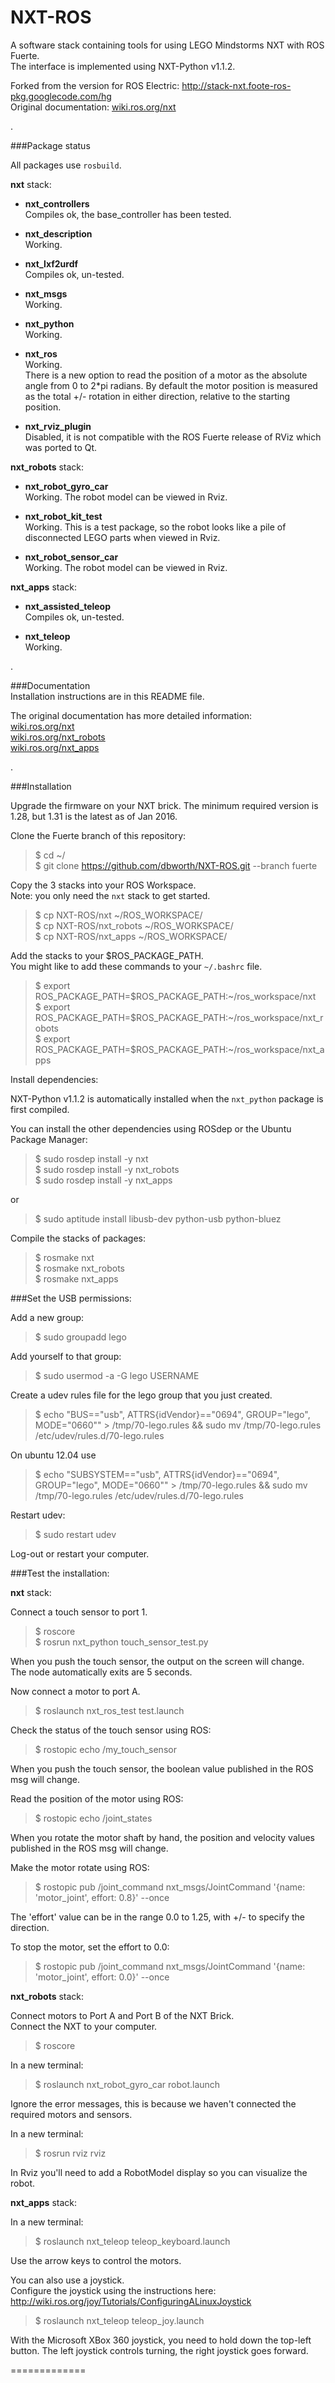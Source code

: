 NXT-ROS
=======

A software stack containing tools for using LEGO Mindstorms NXT with ROS Fuerte.  
The interface is implemented using NXT-Python v1.1.2.

Forked from the version for ROS Electric: http://stack-nxt.foote-ros-pkg.googlecode.com/hg  
Original documentation: [wiki.ros.org/nxt](http://wiki.ros.org/nxt)  

.

###Package status

All packages use `rosbuild`.

**nxt** stack:  

 - **nxt_controllers**  
Compiles ok, the base_controller has been tested.

 - **nxt_description**  
Working.

 - **nxt_lxf2urdf**  
Compiles ok, un-tested.

 - **nxt_msgs**  
Working.

 - **nxt_python**  
Working.

 - **nxt_ros**  
Working.  
There is a new option to read the position of a motor as the absolute angle from 0 to 2*pi radians. By default the motor position is measured as the total +/- rotation in either direction, relative to the starting position.

 - **nxt_rviz_plugin**  
Disabled, it is not compatible with the ROS Fuerte release of RViz which was ported to Qt.

**nxt_robots** stack:  

 - **nxt_robot_gyro_car**  
Working. The robot model can be viewed in Rviz.  

 - **nxt_robot_kit_test**  
Working. This is a test package, so the robot looks like a pile of disconnected LEGO parts when viewed in Rviz.  

 - **nxt_robot_sensor_car**  
Working. The robot model can be viewed in Rviz.  

**nxt_apps** stack:  

 - **nxt_assisted_teleop**  
Compiles ok, un-tested.

 - **nxt_teleop**  
Working.  

.

###Documentation  
Installation instructions are in this README file.  

The original documentation has more detailed information:  
[wiki.ros.org/nxt](http://wiki.ros.org/nxt)  
[wiki.ros.org/nxt_robots](http://wiki.ros.org/nxt_robots)  
[wiki.ros.org/nxt_apps](http://wiki.ros.org/nxt_apps)  

.

###Installation

Upgrade the firmware on your NXT brick. The minimum required version is 1.28, but 1.31 is the latest as of Jan 2016.

Clone the Fuerte branch of this repository:  
> $ cd ~/  
> $ git clone https://github.com/dbworth/NXT-ROS.git --branch fuerte

Copy the 3 stacks into your ROS Workspace.  
Note: you only need the `nxt` stack to get started.
> $ cp NXT-ROS/nxt ~/ROS_WORKSPACE/  
> $ cp NXT-ROS/nxt_robots ~/ROS_WORKSPACE/  
> $ cp NXT-ROS/nxt_apps ~/ROS_WORKSPACE/  

Add the stacks to your $ROS_PACKAGE_PATH.  
You might like to add these commands to your `~/.bashrc` file.  
> $ export ROS_PACKAGE_PATH=$ROS_PACKAGE_PATH:~/ros_workspace/nxt  
> $ export ROS_PACKAGE_PATH=$ROS_PACKAGE_PATH:~/ros_workspace/nxt_robots  
> $ export ROS_PACKAGE_PATH=$ROS_PACKAGE_PATH:~/ros_workspace/nxt_apps  

Install dependencies:  

NXT-Python v1.1.2 is automatically installed when the `nxt_python` package is first compiled.

You can install the other dependencies using ROSdep or the Ubuntu Package Manager:  
> $ sudo rosdep install -y nxt  
> $ sudo rosdep install -y nxt_robots  
> $ sudo rosdep install -y nxt_apps  

or   

> $ sudo aptitude install libusb-dev python-usb python-bluez  

Compile the stacks of packages:  
> $ rosmake nxt  
> $ rosmake nxt_robots  
> $ rosmake nxt_apps  

###Set the USB permissions:

Add a new group:
> $ sudo groupadd lego

Add yourself to that group:
> $ sudo usermod -a -G lego USERNAME

Create a udev rules file for the lego group that you just created.
> $ echo "BUS==\"usb\", ATTRS{idVendor}==\"0694\", GROUP=\"lego\", MODE=\"0660\"" > /tmp/70-lego.rules && sudo mv /tmp/70-lego.rules /etc/udev/rules.d/70-lego.rules

On ubuntu 12.04 use
> $ echo "SUBSYSTEM==\"usb\", ATTRS{idVendor}==\"0694\", GROUP=\"lego\", MODE=\"0660\"" > /tmp/70-lego.rules && sudo mv /tmp/70-lego.rules /etc/udev/rules.d/70-lego.rules

Restart udev:
> $ sudo restart udev

Log-out or restart your computer.


###Test the installation:  

**nxt** stack:  

Connect a touch sensor to port 1.  
> $ roscore  
> $ rosrun nxt_python touch_sensor_test.py  

When you push the touch sensor, the output on the screen will change.  
The node automatically exits are 5 seconds. 

Now connect a motor to port A.  
> $ roslaunch nxt_ros_test test.launch

Check the status of the touch sensor using ROS:  
> $ rostopic echo /my_touch_sensor  

When you push the touch sensor, the boolean value published in the ROS msg will change. 

Read the position of the motor using ROS:  
>  $ rostopic echo /joint_states  

When you rotate the motor shaft by hand, the position and velocity values published in the ROS msg will change.

Make the motor rotate using ROS:  
> $ rostopic pub /joint_command nxt_msgs/JointCommand '{name: 'motor_joint', effort: 0.8}' --once  

The 'effort' value can be in the range 0.0 to 1.25, with +/- to specify the direction.

To stop the motor, set the effort to 0.0:  
> $ rostopic pub /joint_command nxt_msgs/JointCommand '{name: 'motor_joint', effort: 0.0}' --once  

**nxt_robots** stack:  

Connect motors to Port A and Port B of the NXT Brick.  
Connect the NXT to your computer.  

> $ roscore

In a new terminal:  
> $ roslaunch nxt_robot_gyro_car robot.launch  

Ignore the error messages, this is because we haven't connected the required motors and sensors.  

In a new terminal:  
> $ rosrun rviz rviz  

In Rviz you'll need to add a RobotModel display so you can visualize the robot.

**nxt_apps** stack:  

In a new terminal:  
> $ roslaunch nxt_teleop teleop_keyboard.launch  

Use the arrow keys to control the motors.  

You can also use a joystick.  
Configure the joystick using the instructions here:  
http://wiki.ros.org/joy/Tutorials/ConfiguringALinuxJoystick

> $ roslaunch nxt_teleop teleop_joy.launch 

With the Microsoft XBox 360 joystick, you need to hold down the top-left button. The left joystick controls turning, the right joystick goes forward.  

=============





